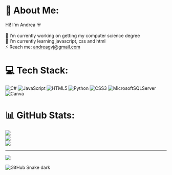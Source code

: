 # 💫 About Me:
Hi! I'm Andrea ☀<br><br>🔭 I’m currently working on getting my computer science degree<br>🌱 I’m currently learning javascript, css and html<br>⚡ Reach me: andreagvj@gmail.com


# 💻 Tech Stack:
![C#](https://img.shields.io/badge/c%23-%23239120.svg?style=flat&logo=c-sharp&logoColor=white) ![JavaScript](https://img.shields.io/badge/javascript-%23323330.svg?style=flat&logo=javascript&logoColor=%23F7DF1E) ![HTML5](https://img.shields.io/badge/html5-%23E34F26.svg?style=flat&logo=html5&logoColor=white) ![Python](https://img.shields.io/badge/python-3670A0?style=flat&logo=python&logoColor=ffdd54) ![CSS3](https://img.shields.io/badge/css3-%231572B6.svg?style=flat&logo=css3&logoColor=white) ![MicrosoftSQLServer](https://img.shields.io/badge/Microsoft%20SQL%20Sever-CC2927?style=flat&logo=microsoft%20sql%20server&logoColor=white) ![Canva](https://img.shields.io/badge/Canva-%2300C4CC.svg?style=flat&logo=Canva&logoColor=white)
# 📊 GitHub Stats:
![](https://github-readme-stats.vercel.app/api?username=andreavvel&theme=dark&hide_border=true&include_all_commits=true&count_private=false)<br/>
![](https://github-readme-streak-stats.herokuapp.com/?user=andreavvel&theme=dark&hide_border=true)<br/>
![](https://github-readme-stats.vercel.app/api/top-langs/?username=andreavvel&theme=dark&hide_border=true&include_all_commits=true&count_private=false&layout=compact)

---
[![](https://visitcount.itsvg.in/api?id=andreavvel&icon=0&color=12)](https://visitcount.itsvg.in)

![GitHub Snake dark](github-snake-dark.svg#gh-dark-mode-only)
